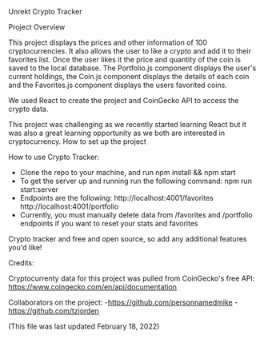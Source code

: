Unrekt Crypto Tracker

Project Overview

This project displays the prices and other information of 100 cryptocurrencies. It also allows the user to like a crypto and add it to their favorites list. Once the user likes it the price and quantity of the coin is saved to the local database. The Portfolio.js component displays the user's current holdings, the Coin.js component displays the details of each coin and the Favorites.js component displays the users favorited coins.

We used React to create the project and CoinGecko API to access the crypto data. 

This project was challenging as we recently started learning React but it was also a great learning opportunity as we both are interested in cryptocurrency. 
How to set up the project

How to use Crypto Tracker:

- Clone the repo to your machine, and run npm install && npm start
- To get the server up and running run the following command: npm run start:server
- Endpoints are the following:
  http://localhost:4001/favorites
  http://localhost:4001/portfolio  
- Currently, you must manually delete data from /favorites and /portfolio endpoints if you want to reset your stats and favorites

Crypto tracker and free and open source, so add any additional features you'd like!

Credits:

Cryptocurrenty data for this project was pulled from CoinGecko's free API: https://www.coingecko.com/en/api/documentation

Collaborators on the project:
-https://github.com/personnamedmike
-https://github.com/tzjorden


(This file was last updated February 18, 2022)